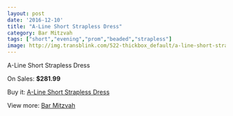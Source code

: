 ```yaml
---
layout: post
date: '2016-12-10'
title: "A-Line Short Strapless Dress"
category: Bar Mitzvah
tags: ["short","evening","prom","beaded","strapless"]
image: http://img.transblink.com/522-thickbox_default/a-line-short-strapless-dress.jpg
---
```

A-Line Short Strapless Dress

On Sales: **$281.99**
<a href="https://www.transblink.com/en/bar-mitzvah/140-a-line-short-strapless-dress.html"><amp-img layout="responsive" width="600" height="600" src="//img.transblink.com/522-thickbox_default/a-line-short-strapless-dress.jpg" alt="A-Line Short Strapless Dress 0" /></a>
<a href="https://www.transblink.com/en/bar-mitzvah/140-a-line-short-strapless-dress.html"><amp-img layout="responsive" width="600" height="600" src="//img.transblink.com/524-thickbox_default/a-line-short-strapless-dress.jpg" alt="A-Line Short Strapless Dress 1" /></a>
<a href="https://www.transblink.com/en/bar-mitzvah/140-a-line-short-strapless-dress.html"><amp-img layout="responsive" width="600" height="600" src="//img.transblink.com/523-thickbox_default/a-line-short-strapless-dress.jpg" alt="A-Line Short Strapless Dress 2" /></a>

Buy it: [A-Line Short Strapless Dress](https://www.transblink.com/en/bar-mitzvah/140-a-line-short-strapless-dress.html "A-Line Short Strapless Dress")

View more: [Bar Mitzvah](https://www.transblink.com/en/2-bar-mitzvah "Bar Mitzvah")